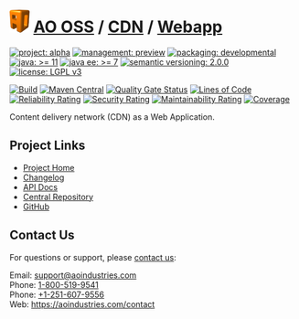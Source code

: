 # [<img src="ao-logo.png" alt="AO Logo" width="35" height="40">](https://github.com/ao-apps) [AO OSS](https://github.com/ao-apps/ao-oss) / [CDN](https://github.com/ao-apps/ao-cdn) / [Webapp](https://github.com/ao-apps/ao-cdn-webapp)

[![project: alpha](https://oss.aoapps.com/ao-badges/project-alpha.svg)](https://aoindustries.com/life-cycle#project-alpha)
[![management: preview](https://oss.aoapps.com/ao-badges/management-preview.svg)](https://aoindustries.com/life-cycle#management-preview)
[![packaging: developmental](https://oss.aoapps.com/ao-badges/packaging-developmental.svg)](https://aoindustries.com/life-cycle#packaging-developmental)  
[![java: &gt;= 11](https://oss.aoapps.com/ao-badges/java-11.svg)](https://docs.oracle.com/en/java/javase/11/)
[![java ee: &gt;= 7](https://oss.aoapps.com/ao-badges/javaee-7.svg)](https://docs.oracle.com/javaee/7/)
[![semantic versioning: 2.0.0](https://oss.aoapps.com/ao-badges/semver-2.0.0.svg)](https://semver.org/spec/v2.0.0.html)
[![license: LGPL v3](https://oss.aoapps.com/ao-badges/license-lgpl-3.0.svg)](https://www.gnu.org/licenses/lgpl-3.0)

[![Build](https://github.com/ao-apps/ao-cdn-webapp/workflows/Build/badge.svg?branch=master)](https://github.com/ao-apps/ao-cdn-webapp/actions?query=workflow%3ABuild)
[![Maven Central](https://maven-badges.herokuapp.com/maven-central/com.aoapps/ao-cdn-webapp/badge.svg)](https://maven-badges.herokuapp.com/maven-central/com.aoapps/ao-cdn-webapp)
[![Quality Gate Status](https://sonarcloud.io/api/project_badges/measure?branch=master&project=com.aoapps%3Aao-cdn-webapp&metric=alert_status)](https://sonarcloud.io/dashboard?branch=master&id=com.aoapps%3Aao-cdn-webapp)
[![Lines of Code](https://sonarcloud.io/api/project_badges/measure?branch=master&project=com.aoapps%3Aao-cdn-webapp&metric=ncloc)](https://sonarcloud.io/component_measures?branch=master&id=com.aoapps%3Aao-cdn-webapp&metric=ncloc)  
[![Reliability Rating](https://sonarcloud.io/api/project_badges/measure?branch=master&project=com.aoapps%3Aao-cdn-webapp&metric=reliability_rating)](https://sonarcloud.io/component_measures?branch=master&id=com.aoapps%3Aao-cdn-webapp&metric=Reliability)
[![Security Rating](https://sonarcloud.io/api/project_badges/measure?branch=master&project=com.aoapps%3Aao-cdn-webapp&metric=security_rating)](https://sonarcloud.io/component_measures?branch=master&id=com.aoapps%3Aao-cdn-webapp&metric=Security)
[![Maintainability Rating](https://sonarcloud.io/api/project_badges/measure?branch=master&project=com.aoapps%3Aao-cdn-webapp&metric=sqale_rating)](https://sonarcloud.io/component_measures?branch=master&id=com.aoapps%3Aao-cdn-webapp&metric=Maintainability)
[![Coverage](https://sonarcloud.io/api/project_badges/measure?branch=master&project=com.aoapps%3Aao-cdn-webapp&metric=coverage)](https://sonarcloud.io/component_measures?branch=master&id=com.aoapps%3Aao-cdn-webapp&metric=Coverage)

Content delivery network (CDN) as a Web Application.

## Project Links
* [Project Home](https://oss.aoapps.com/cdn/webapp/)
* [Changelog](https://oss.aoapps.com/cdn/webapp/changelog)
* [API Docs](https://oss.aoapps.com/cdn/webapp/apidocs/)
* [Central Repository](https://central.sonatype.com/artifact/com.aoapps/ao-cdn-webapp)
* [GitHub](https://github.com/ao-apps/ao-cdn-webapp)

## Contact Us
For questions or support, please [contact us](https://aoindustries.com/contact):

Email: [support@aoindustries.com](mailto:support@aoindustries.com)  
Phone: [1-800-519-9541](tel:1-800-519-9541)  
Phone: [+1-251-607-9556](tel:+1-251-607-9556)  
Web: https://aoindustries.com/contact

